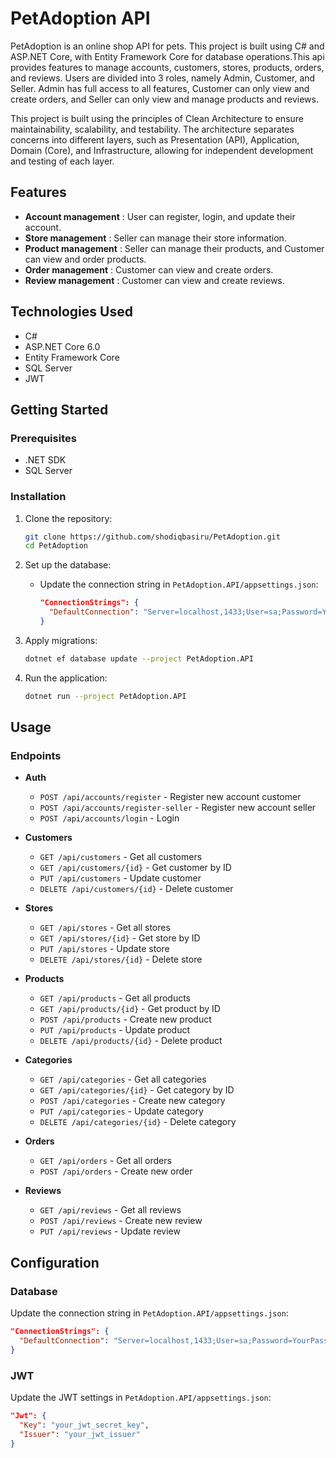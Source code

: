 # PetAdoption API

PetAdoption is an online shop API for pets. This project is built using C# and ASP.NET Core, with Entity Framework Core for database operations.This api provides features to manage accounts, customers, stores, products, orders, and reviews. Users are divided into 3 roles, namely Admin, Customer, and Seller. Admin has full access to all features, Customer can only view and create orders, and Seller can only view and manage products and reviews.

This project is built using the principles of Clean Architecture to ensure maintainability, scalability, and testability. The architecture separates concerns into different layers, such as Presentation (API), Application, Domain (Core), and Infrastructure, allowing for independent development and testing of each layer.

## Features

- **Account management** : User can register, login, and update their account.
- **Store management** : Seller can manage their store information.
- **Product management** : Seller can manage their products, and Customer can view and order products.
- **Order management** : Customer can view and create orders.
- **Review management** : Customer can view and create reviews.

## Technologies Used

- C#
- ASP.NET Core 6.0
- Entity Framework Core
- SQL Server
- JWT

## Getting Started

### Prerequisites

- .NET SDK
- SQL Server

### Installation

1. Clone the repository:

   ```sh
   git clone https://github.com/shodiqbasiru/PetAdoption.git
   cd PetAdoption
   ```

2. Set up the database:

   - Update the connection string in `PetAdoption.API/appsettings.json`:
     ```json
     "ConnectionStrings": {
       "DefaultConnection": "Server=localhost,1433;User=sa;Password=YourPassword;Database=db_pet_adoption;TrustServerCertificate=True"
     }
     ```

3. Apply migrations:

   ```sh
   dotnet ef database update --project PetAdoption.API
   ```

4. Run the application:
   ```sh
   dotnet run --project PetAdoption.API
   ```

## Usage

### Endpoints

- **Auth**

  - `POST /api/accounts/register` - Register new account customer
  - `POST /api/accounts/register-seller` - Register new account seller
  - `POST /api/accounts/login` - Login

- **Customers**

  - `GET /api/customers` - Get all customers
  - `GET /api/customers/{id}` - Get customer by ID
  - `PUT /api/customers` - Update customer
  - `DELETE /api/customers/{id}` - Delete customer

- **Stores**

  - `GET /api/stores` - Get all stores
  - `GET /api/stores/{id}` - Get store by ID
  - `PUT /api/stores` - Update store
  - `DELETE /api/stores/{id}` - Delete store

- **Products**

  - `GET /api/products` - Get all products
  - `GET /api/products/{id}` - Get product by ID
  - `POST /api/products` - Create new product
  - `PUT /api/products` - Update product
  - `DELETE /api/products/{id}` - Delete product

- **Categories**

  - `GET /api/categories` - Get all categories
  - `GET /api/categories/{id}` - Get category by ID
  - `POST /api/categories` - Create new category
  - `PUT /api/categories` - Update category
  - `DELETE /api/categories/{id}` - Delete category

- **Orders**

  - `GET /api/orders` - Get all orders
  - `POST /api/orders` - Create new order

- **Reviews**
  - `GET /api/reviews` - Get all reviews
  - `POST /api/reviews` - Create new review
  - `PUT /api/reviews` - Update review

## Configuration

### Database
Update the connection string in `PetAdoption.API/appsettings.json`:

```json
"ConnectionStrings": {
  "DefaultConnection": "Server=localhost,1433;User=sa;Password=YourPassword;Database=db_pet_adoption;TrustServerCertificate=True"
}
```

### JWT

Update the JWT settings in `PetAdoption.API/appsettings.json`:

```json
"Jwt": {
  "Key": "your_jwt_secret_key",
  "Issuer": "your_jwt_issuer"
}
```
